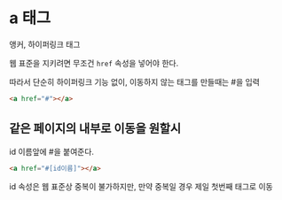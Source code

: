 # a 태그

앵커, 하이퍼링크 태그

웹 표준을 지키려면 무조건 `href` 속성을 넣어야 한다.

따라서 단순히 하이퍼링크 기능 없이, 이동하지 않는 태그를 만들때는 #을 입력

```html
<a href="#"></a>
```

## 같은 페이지의 내부로 이동을 원할시

id 이름앞에 #을 붙여준다.

```html
<a href="#[id이름]"></a>
```

id 속성은 웹 표준상 중복이 불가하지만, 만약 중복일 경우 제일 첫번째 태그로 이동
